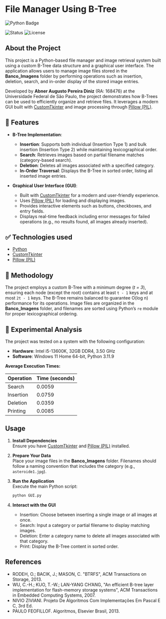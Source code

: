 # File Manager Using B-Tree

![Python Badge](https://img.shields.io/badge/Python-blue?style=for-the-badge&logo=python&logoColor=FFFFFF)

![Status](https://img.shields.io/badge/Status-Completed-green)  ![License](https://img.shields.io/badge/License-MIT-yellow.svg) 

## About the Project
This project is a Python-based file manager and image retrieval system built using a custom B-Tree data structure and a graphical user interface. The application allows users to manage image files stored in the **Banco_Imagens** folder by performing operations such as insertion, deletion, search, and in-order display of the stored image entries.

Developed by **Abner Augusto Pereira Diniz** (RA: 168476) at the Universidade Federal de São Paulo, the project demonstrates how B-Trees can be used to efficiently organize and retrieve files. It leverages a modern GUI built with [CustomTkinter](https://github.com/TomSchimansky/CustomTkinter) and image processing through [Pillow (PIL)](https://python-pillow.org/).

## :hammer: Features

- **B-Tree Implementation**:  
  - **Insertion**: Supports both individual (Insertion Type 1) and bulk insertion (Insertion Type 2) while maintaining lexicographical order.
  - **Search**: Retrieves images based on partial filename matches (category-based search).
  - **Deletion**: Deletes all images associated with a specified category.
  - **In-Order Traversal**: Displays the B-Tree in sorted order, listing all inserted image entries.

- **Graphical User Interface (GUI)**:  
  - Built with [CustomTkinter](https://github.com/TomSchimansky/CustomTkinter) for a modern and user-friendly experience.
  - Uses [Pillow (PIL)](https://python-pillow.org/) for loading and displaying images.
  - Provides interactive elements such as buttons, checkboxes, and entry fields.
  - Displays real-time feedback including error messages for failed operations (e.g., no results found, all images already inserted).

## ✅ Technologies used

- [Python](https://www.python.org/)
- [CustomTkinter](https://github.com/TomSchimansky/CustomTkinter)
- [Pillow (PIL)](https://python-pillow.org/)

## 🧾 Methodology

The project employs a custom B-Tree with a minimum degree (*t = 3*), ensuring each node (except the root) contains at least `t - 1` keys and at most `2t - 1` keys. The B-Tree remains balanced to guarantee O(log n) performance for its operations. Image files are organized in the **Banco_Imagens** folder, and filenames are sorted using Python’s `re` module for proper lexicographical ordering.

## 🧪 Experimental Analysis

The project was tested on a system with the following configuration:
- **Hardware**: Intel i5-13600K, 32GB DDR4, 3.50 GHz
- **Software**: Windows 11 Home 64-bit, Python 3.11.9

**Average Execution Times:**

| Operation   | Time (seconds) |
|-------------|----------------|
| Search      | 0.0059         |
| Insertion   | 0.0759         |
| Deletion    | 0.0359         |
| Printing    | 0.0085         |

## Usage

1. **Install Dependencies**  
   Ensure you have [CustomTkinter](https://github.com/TomSchimansky/CustomTkinter) and [Pillow (PIL)](https://python-pillow.org/) installed.

2. **Prepare Your Data**  
   Place your image files in the **Banco_Imagens** folder. Filenames should follow a naming convention that includes the category (e.g., `asteroide1.jpg`).

3. **Run the Application**  
   Execute the main Python script:

   ```bash
   python GUI.py
   
4. **Interact with the GUI**
    - Insertion: Choose between inserting a single image or all images at once.
    - Search: Input a category or partial filename to display matching images.
    - Deletion: Enter a category name to delete all images associated with that category.
    - Print: Display the B-Tree content in sorted order.

## References
  - RODEH, O.; BACIK, J.; MASON, C. "BTRFS", ACM Transactions on Storage, 2013.
  - WU, C.-H.; KUO, T.-W.; LAN-YANG CH’ANG, "An efficient B-tree layer implementation for flash-memory storage systems", ACM Transactions in Embedded Computing Systems, 2007.
  - NIVIO ZIVIANI. Projeto De Algoritmos Com Implementações Em Pascal E C, 3rd Ed.
  - PAULO FEOFILLOF. Algoritmos, Elsevier Brasil, 2013.
